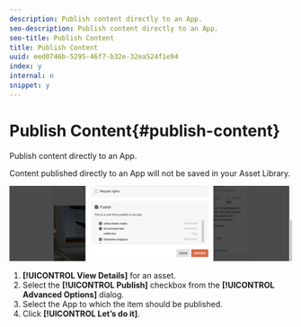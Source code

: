 ```yaml
---
description: Publish content directly to an App.
seo-description: Publish content directly to an App.
seo-title: Publish Content
title: Publish Content
uuid: eed0746b-5295-46f7-b32e-32ea524f1e94
index: y
internal: n
snippet: y
---
```


# Publish Content{#publish-content}

Publish content directly to an App.

Content published directly to an App will not be saved in your Asset Library.

![](assets/DiscoverViewDetailsPublish-1024x272.png)

1. **[!UICONTROL View Details]** for an asset.
1. Select the **[!UICONTROL Publish]** checkbox from the **[!UICONTROL Advanced Options]** dialog.
1. Select the App to which the item should be published.
1. Click **[!UICONTROL Let’s do it]**.
